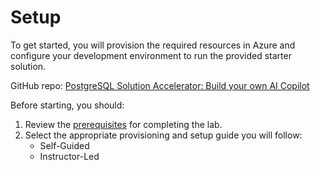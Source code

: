 # Setup

To get started, you will provision the required resources in Azure and configure your development environment to run the provided starter solution.

GitHub repo: [PostgreSQL Solution Accelerator: Build your own AI Copilot](https://github.com/solliancenet/microsoft-postgresql-solution-accelerator-build-your-own-ai-copilot)

Before starting, you should:

1. Review the [prerequisites](0-Prerequisites/index.md) for completing the lab.
2. Select the appropriate provisioning and setup guide you will follow:
      - Self-Guided
      - Instructor-Led
